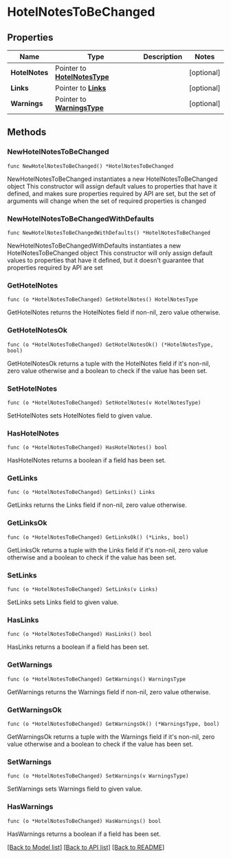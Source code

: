 # HotelNotesToBeChanged

## Properties

Name | Type | Description | Notes
------------ | ------------- | ------------- | -------------
**HotelNotes** | Pointer to [**HotelNotesType**](HotelNotesType.md) |  | [optional] 
**Links** | Pointer to [**Links**](Links.md) |  | [optional] 
**Warnings** | Pointer to [**WarningsType**](WarningsType.md) |  | [optional] 

## Methods

### NewHotelNotesToBeChanged

`func NewHotelNotesToBeChanged() *HotelNotesToBeChanged`

NewHotelNotesToBeChanged instantiates a new HotelNotesToBeChanged object
This constructor will assign default values to properties that have it defined,
and makes sure properties required by API are set, but the set of arguments
will change when the set of required properties is changed

### NewHotelNotesToBeChangedWithDefaults

`func NewHotelNotesToBeChangedWithDefaults() *HotelNotesToBeChanged`

NewHotelNotesToBeChangedWithDefaults instantiates a new HotelNotesToBeChanged object
This constructor will only assign default values to properties that have it defined,
but it doesn't guarantee that properties required by API are set

### GetHotelNotes

`func (o *HotelNotesToBeChanged) GetHotelNotes() HotelNotesType`

GetHotelNotes returns the HotelNotes field if non-nil, zero value otherwise.

### GetHotelNotesOk

`func (o *HotelNotesToBeChanged) GetHotelNotesOk() (*HotelNotesType, bool)`

GetHotelNotesOk returns a tuple with the HotelNotes field if it's non-nil, zero value otherwise
and a boolean to check if the value has been set.

### SetHotelNotes

`func (o *HotelNotesToBeChanged) SetHotelNotes(v HotelNotesType)`

SetHotelNotes sets HotelNotes field to given value.

### HasHotelNotes

`func (o *HotelNotesToBeChanged) HasHotelNotes() bool`

HasHotelNotes returns a boolean if a field has been set.

### GetLinks

`func (o *HotelNotesToBeChanged) GetLinks() Links`

GetLinks returns the Links field if non-nil, zero value otherwise.

### GetLinksOk

`func (o *HotelNotesToBeChanged) GetLinksOk() (*Links, bool)`

GetLinksOk returns a tuple with the Links field if it's non-nil, zero value otherwise
and a boolean to check if the value has been set.

### SetLinks

`func (o *HotelNotesToBeChanged) SetLinks(v Links)`

SetLinks sets Links field to given value.

### HasLinks

`func (o *HotelNotesToBeChanged) HasLinks() bool`

HasLinks returns a boolean if a field has been set.

### GetWarnings

`func (o *HotelNotesToBeChanged) GetWarnings() WarningsType`

GetWarnings returns the Warnings field if non-nil, zero value otherwise.

### GetWarningsOk

`func (o *HotelNotesToBeChanged) GetWarningsOk() (*WarningsType, bool)`

GetWarningsOk returns a tuple with the Warnings field if it's non-nil, zero value otherwise
and a boolean to check if the value has been set.

### SetWarnings

`func (o *HotelNotesToBeChanged) SetWarnings(v WarningsType)`

SetWarnings sets Warnings field to given value.

### HasWarnings

`func (o *HotelNotesToBeChanged) HasWarnings() bool`

HasWarnings returns a boolean if a field has been set.


[[Back to Model list]](../README.md#documentation-for-models) [[Back to API list]](../README.md#documentation-for-api-endpoints) [[Back to README]](../README.md)



